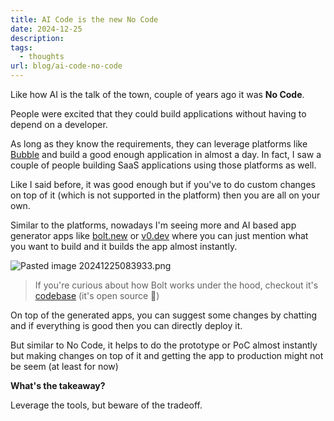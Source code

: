 ```yaml
---
title: AI Code is the new No Code
date: 2024-12-25
description: 
tags:
  - thoughts
url: blog/ai-code-no-code
---
```

Like how AI is the talk of the town, couple of years ago it was **No Code**. 

People were excited that they could build applications without having to depend on a developer.

As long as they know the requirements, they can leverage platforms like [Bubble](https://bubble.io/) and build a good enough application in almost a day. In fact, I saw a couple of people building SaaS applications using those platforms as well.

Like I said before, it was good enough but if you've to do custom changes on top of it (which is not supported in the platform) then you are all on your own.

Similar to the platforms, nowadays I'm seeing more and AI based app generator apps like [bolt.new](https://bolt.new) or [v0.dev](https://v0.dev) where you can just mention what you want to build and it builds the app almost instantly. 



![Pasted image 20241225083933.png](https://images.nesin.io/f_auto,q_auto/qblog/AIEngineerGuide/images/2024-12/Pasted-image-20241225083933.png)

> If you're curious about how Bolt works under the hood, checkout it's [codebase](https://github.com/stackblitz/bolt.new) (it's open source 🙌)


On top of the generated apps, you can suggest some changes by chatting and if everything is good then you can directly deploy it.

But similar to No Code, it helps to do the prototype or PoC almost instantly but making changes on top of it and getting the app to production might not be seem (at least for now)

**What's the takeaway?**

Leverage the tools, but beware of the tradeoff. 
